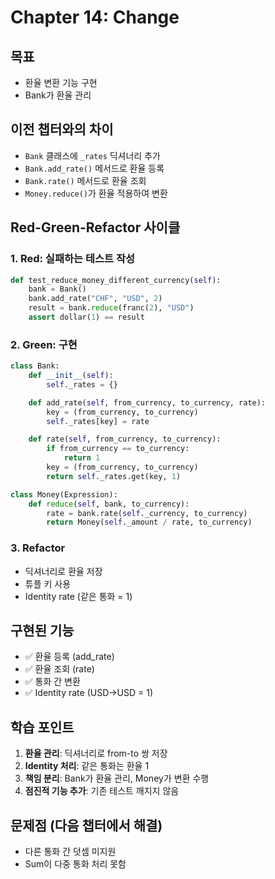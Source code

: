 # Chapter 14: Change

## 목표

- 환율 변환 기능 구현
- Bank가 환율 관리

## 이전 챕터와의 차이

- `Bank` 클래스에 `_rates` 딕셔너리 추가
- `Bank.add_rate()` 메서드로 환율 등록
- `Bank.rate()` 메서드로 환율 조회
- `Money.reduce()`가 환율 적용하여 변환

## Red-Green-Refactor 사이클

### 1. Red: 실패하는 테스트 작성

```python
def test_reduce_money_different_currency(self):
    bank = Bank()
    bank.add_rate("CHF", "USD", 2)
    result = bank.reduce(franc(2), "USD")
    assert dollar(1) == result
```

### 2. Green: 구현

```python
class Bank:
    def __init__(self):
        self._rates = {}

    def add_rate(self, from_currency, to_currency, rate):
        key = (from_currency, to_currency)
        self._rates[key] = rate

    def rate(self, from_currency, to_currency):
        if from_currency == to_currency:
            return 1
        key = (from_currency, to_currency)
        return self._rates.get(key, 1)

class Money(Expression):
    def reduce(self, bank, to_currency):
        rate = bank.rate(self._currency, to_currency)
        return Money(self._amount / rate, to_currency)
```

### 3. Refactor

- 딕셔너리로 환율 저장
- 튜플 키 사용
- Identity rate (같은 통화 = 1)

## 구현된 기능

- ✅ 환율 등록 (add_rate)
- ✅ 환율 조회 (rate)
- ✅ 통화 간 변환
- ✅ Identity rate (USD->USD = 1)

## 학습 포인트

1. **환율 관리**: 딕셔너리로 from-to 쌍 저장
2. **Identity 처리**: 같은 통화는 환율 1
3. **책임 분리**: Bank가 환율 관리, Money가 변환 수행
4. **점진적 기능 추가**: 기존 테스트 깨지지 않음

## 문제점 (다음 챕터에서 해결)

- 다른 통화 간 덧셈 미지원
- Sum이 다중 통화 처리 못함
